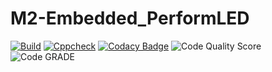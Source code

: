 # M2-Embedded_PerformLED

[![Build](https://github.com/SHANMUGAAPRIYANM/M2-Embedded_PerformLED/actions/workflows/compile.yml/badge.svg)](https://github.com/SHANMUGAAPRIYANM/M2-Embedded_PerformLED/actions/workflows/compile.yml)
[![Cppcheck](https://github.com/SHANMUGAAPRIYANM/M2-Embedded_PerformLED/actions/workflows/cppcheck.yml/badge.svg)](https://github.com/SHANMUGAAPRIYANM/M2-Embedded_PerformLED/actions/workflows/cppcheck.yml)
[![Codacy Badge](https://app.codacy.com/project/badge/Grade/6a8f33646eed449bb3baf74bcad716c0)](https://www.codacy.com/gh/SHANMUGAAPRIYANM/M2-Embedded_PerformLED/dashboard?utm_source=github.com&amp;utm_medium=referral&amp;utm_content=SHANMUGAAPRIYANM/M2-Embedded_PerformLED&amp;utm_campaign=Badge_Grade)
![Code Quality Score](https://api.codiga.io/project/30250/score/svg)
![Code GRADE](https://api.codiga.io/project/30250/status/svg)
